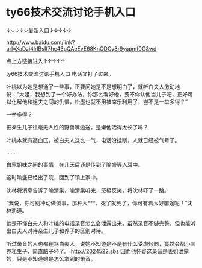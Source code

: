 # ty66技术交流讨论手机入口

↓↓↓↓↓最新入口↓↓↓↓↓

http://www.baidu.com/link?url=XaDzi4lrlBsIf7hc43pQAeEvE68KnODCy8r9yapmf0G&wd

点上方链接进入↑↑↑↑↑

ty66技术交流讨论手机入口
电话又打了过来。

叶桃以为她是想通了一些事，正要问她是不是想明白了，就听白夫人激动地说：“大姐，我想到了一个好办法，你那么看好他，要不你认他当儿子吧，正好可以化解他和姐夫之间的仇恨，松墨也就不用被席乐利用了，岂不是一举多得？”

一举多得？

把亲生儿子往毫无人性的野兽嘴边送，是嫌他活得太长了吗？

叶桃本就有高血压，被白夫人这么一气，电话没挂断，人就已经被气晕了。

……

白家姐妹之间的事情，在几天后还是传到了喻盛等人耳中。

这时喻盛已经出了院，回到了镇上家中。

沈林将消息告诉了喻清棠，喻清棠听完，怒极反笑，将沈林吓了一跳。

“我说，你可别冲动做傻事，那种大***，死了就死了，你可有着大好前途呢！”沈林劝道。

他是不懂白夫人和叶桃的电话录音怎么会泄露出来，虽然录音不够完整，但也能听出白夫人对待亲生儿子和养子的区别对待。

听过录音的人也都在骂白夫人，说她不知道是不是有什么受虐倾向，竟然会帮小三养私生子，简直脑子坏了。
http://2024522.sbs
因而他怀疑这录音是表姐泄露的，只是不知道她是怎么拿到的录音。
